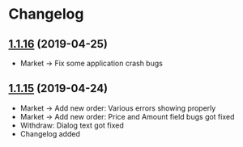 # Changelog

## [1.1.16](https://github.com/mahdi13/stadroid/releases/tag/v1.1.16) (2019-04-25)
- Market -> Fix some application crash bugs

## [1.1.15](https://github.com/mahdi13/stadroid/releases/tag/v1.1.15) (2019-04-24)
- Market -> Add new order: Various errors showing properly
- Market -> Add new order: Price and Amount field bugs got fixed
- Withdraw: Dialog text got fixed
- Changelog added











